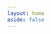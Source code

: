 ```yaml
---
layout: home
aside: false
---
```


<div class="flex flex-col space-y-10 my-10">
    <InfoPanelComponent image="/images/tour/desktop1.png" :border="false">
        <template #text>
            <div class="text-lg text-center">
                <p>
                    Available for all major platforms for FREE
                </p>
                <ImageComponent src='/images/tour/desktop1.png' class="my-4"></ImageComponent>
                View all releases @ <br/>
                <LinkComponent link="https://github.com/describo/desktop-releases/releases/latest" class="text-base">
                     https://github.com/describo/desktop-releases/releases/latest
                </LinkComponent>
            </div>
        </template>
        <template #content>
            <div class="flex flex-col space-y-4 items-center">
                <div>Download Describo Desktop</div>
               <div class="w-full border-b border-slate-400"></div>
                <ReleasesComponent class="hidden md:inline" />
                Coming Soon
            </div>
        </template>
    </InfoPanelComponent>

</div>

<FooterComponent class="mt-6"/>

<script setup>
import ReleasesComponent from "./vue-components/Releases.vue";
</script>
